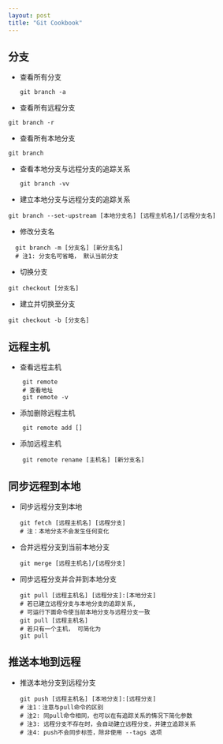 ```yaml
---
layout: post
title: "Git Cookbook"
---
```


## 分支
  - 查看所有分支
    ```
    git branch -a
    ```
  - 查看所有远程分支
   ```
   git branch -r
   ```
   - 查看所有本地分支
   ```
   git branch 
   ```
  - 查看本地分支与远程分支的追踪关系
    ```
    git branch -vv
    ```
  - 建立本地分支与远程分支的追踪关系
  ```
  git branch --set-upstream [本地分支名] [远程主机名]/[远程分支名]
  ```
  - 修改分支名
```
  git branch -m [分支名] [新分支名]
  # 注1: 分支名可省略， 默认当前分支
```
  - 切换分支
  ```
  git checkout [分支名]
  ```
  - 建立并切换至分支
  ```
  git checkout -b [分支名]
  ```

## 远程主机
- 查看远程主机
 ```
     git remote
     # 查看地址
     git remote -v 
 ```
- 添加删除远程主机
```
    git remote add []
```
- 添加远程主机
```
    git remote rename [主机名] [新分支名]
```

## 同步远程到本地
- 同步远程分支到本地
    ```
    git fetch [远程主机名] [远程分支]
    # 注：本地分支不会发生任何变化
    ```
- 合并远程分支到当前本地分支
    ```
    git merge [远程主机名]/[远程分支]
    ```
- 同步远程分支并合并到本地分支
    ```
    git pull [远程主机名] [远程分支]:[本地分支]
    # 若已建立远程分支与本地分支的追踪关系, 
    # 可运行下面命令使当前本地分支与远程分支一致
    git pull [远程主机名]
    # 若只有一个主机， 可简化为
    git pull
    ```
## 推送本地到远程
- 推送本地分支到远程分支
    ```
    git push [远程主机名] [本地分支]:[远程分支]
    # 注1：注意与pull命令的区别
    # 注2: 同pull命令相同，也可以在有追踪关系的情况下简化参数
    # 注3: 远程分支不存在时，会自动建立远程分支，并建立追踪关系
    # 注4: push不会同步标签，除非使用 --tags 选项
    ```
